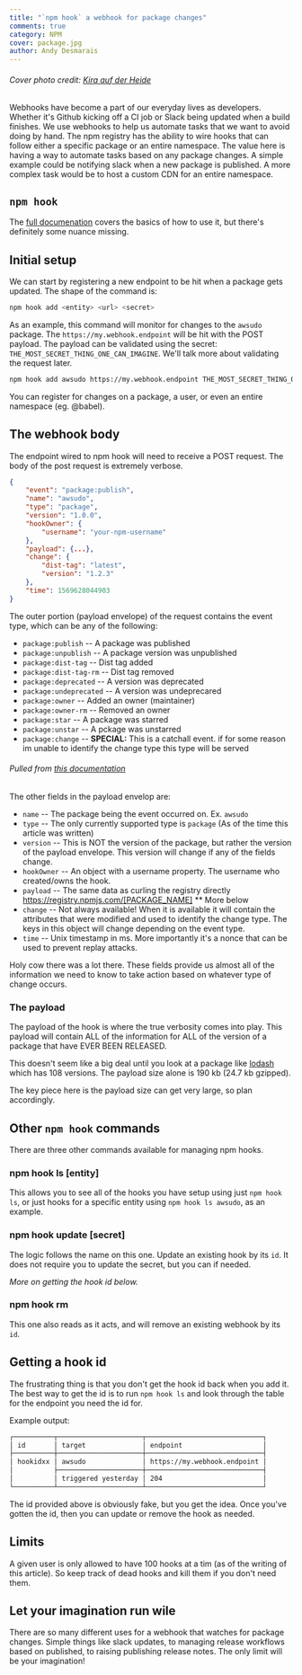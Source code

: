 ```yaml
---
title: "`npm hook` a webhook for package changes"
comments: true
category: NPM
cover: package.jpg
author: Andy Desmarais
---
```


###### Cover photo credit: [Kira auf der Heide](https://unsplash.com/@kadh)

Webhooks have become a part of our everyday lives as developers. Whether it's Github kicking off a CI job or Slack being updated when a build finishes. We use webhooks to help us automate tasks that we want to avoid doing by hand. The npm registry has the ability to wire hooks that can follow either a specific package or an entire namespace. The value here is having a way to automate tasks based on any package changes. A simple example could be notifying slack when a new package is published. A more complex task would be to host a custom CDN for an entire namespace.

## `npm hook`

The [full documenation](https://docs.npmjs.com/cli/hook.html) covers the basics of how to use it, but there's definitely some nuance missing.

## Initial setup

We can start by registering a new endpoint to be hit when a package gets updated. The shape of the command is:

```bash
npm hook add <entity> <url> <secret>
```

As an example, this command will monitor for changes to the `awsudo` package. The `https://my.webhook.endpoint` will be hit with the POST payload. The payload can be validated using the secret: `THE_MOST_SECRET_THING_ONE_CAN_IMAGINE`. We'll talk more about validating the request later.

```bash
npm hook add awsudo https://my.webhook.endpoint THE_MOST_SECRET_THING_ONE_CAN_IMAGINE
```

You can register for changes on a package, a user, or even an entire namespace (eg. @babel).

## The webhook body

The endpoint wired to npm hook will need to receive a POST request. The body of the post request is extremely verbose.

```json
{
    "event": "package:publish",
    "name": "awsudo",
    "type": "package",
    "version": "1.0.0",
    "hookOwner": {
        "username": "your-npm-username"
    },
    "payload": {...},
    "change": {
        "dist-tag": "latest",
        "version": "1.2.3"
    },
    "time": 1569628044903
}
```

The outer portion (payload envelope) of the request contains the event type, which can be any of the following:

- `package:publish` -- A package was published
- `package:unpublish` -- A package version was unpublished
- `package:dist-tag` -- Dist tag added
- `package:dist-tag-rm` -- Dist tag removed
- `package:deprecated` -- A version was deprecated
- `package:undeprecated` -- A version was undeprecared
- `package:owner` -- Added an owner (maintainer)
- `package:owner-rm` -- Removed an owner
- `package:star` -- A package was starred
- `package:unstar` -- A pckage was unstarred
- `package:change` -- **SPECIAL:** This is a catchall event. if for some reason im unable to identify the change type this type will be served

###### Pulled from [this documentation](https://github.com/npm/registry/blob/master/docs/hooks/hooks-payload.md#events)

The other fields in the payload envelop are:

- `name` -- The package being the event occurred on. Ex. `awsudo`
- `type` -- The only currently supported type is `package` (As of the time this article was written)
- `version` -- This is NOT the version of the package, but rather the version of the payload envelope. This version will change if any of the fields change.
- `hookOwner` -- An object with a username property. The username who created/owns the hook.
- `payload` -- The same data as curling the registry directly https://registry.npmjs.com/[PACKAGE_NAME] ** More below
- `change` -- Not always available! When it is available it will contain the attributes that were modified and used to identify the change type. The keys in this object will change depending on the event type.
- `time` -- Unix timestamp in ms. More importantly it's a nonce that can be used to prevent replay attacks.

Holy cow there was a lot there. These fields provide us almost all of the information we need to know to take action based on whatever type of change occurs.

### The payload

The payload of the hook is where the true verbosity comes into play. This payload will contain ALL of the information for ALL of the version of a package that have EVER BEEN RELEASED.

This doesn't seem like a big deal until you look at a package like [lodash](https://www.npmjs.com/package/lodash) which has 108 versions. The payload size alone is 190 kb (24.7 kb gzipped).

The key piece here is the payload size can get very large, so plan accordingly.

## Other `npm hook` commands

There are three other commands available for managing npm hooks.

### npm hook ls [entity]

This allows you to see all of the hooks you have setup using just `npm hook ls`, or just hooks for a specific entity using `npm hook ls awsudo`, as an example.

### npm hook update <id> <url> [secret]

The logic follows the name on this one. Update an existing hook by its `id`. It does not require you to update the secret, but you can if needed.

*More on getting the hook id below.*

### npm hook rm <id>

This one also reads as it acts, and will remove an existing webhook by its `id`.

## Getting a hook id

The frustrating thing is that you don't get the hook id back when you add it. The best way to get the id is to run `npm hook ls` and look through the table for the endpoint you need the id for.

Example output:

```bash
┌──────────┬─────────────────────┬─────────────────────────────┐
│ id       │ target              │ endpoint                    │
├──────────┼─────────────────────┼─────────────────────────────┤
│ hookidxx │ awsudo              │ https://my.webhook.endpoint │
│          ├─────────────────────┼─────────────────────────────┤
│          │ triggered yesterday │ 204                         │
└──────────┴─────────────────────┴─────────────────────────────┘
```

The id provided above is obviously fake, but you get the idea. Once you've gotten the id, then you can update or remove the hook as needed.

## Limits

A given user is only allowed to have 100 hooks at a tim (as of the writing of this article). So keep track of dead hooks and kill them if you don't need them.

## Let your imagination run wile

There are so many different uses for a webhook that watches for package changes. Simple things like slack updates, to managing release workflows based on published, to raising publishing release notes. The only limit will be your imagination!